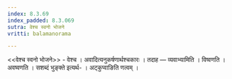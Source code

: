 ```yaml
---
index: 8.3.69
index_padded: 8.3.069
sutra: वेश्च स्वनो भोजने
vritti: balamanorama

---
```

<<वेश्च स्वनो भोजने>> - वेश्च । अवादित्यनुकर्षणार्थश्चकारः । तदाह —  व्यवाभ्यामिति । विष्वणति । अवष्वणति । सशब्दं भुङ्क्ते इत्यर्थ- । अट्कुप्वाङिति णत्वम् । 